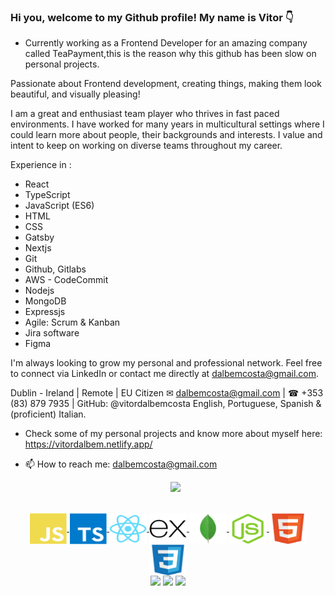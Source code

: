### Hi you, welcome to my Github profile! My name is Vitor 👇

- Currently working as a Frontend Developer for an amazing company called TeaPayment,this is the reason why this github has been slow on personal projects.

Passionate about Frontend development, creating things, making them look beautiful, and visually pleasing! 

I am a great and enthusiast team player who thrives in fast paced environments. I have worked for many years in multicultural settings where I could learn more about people, their backgrounds and interests. I value and intent to keep on working on diverse teams throughout my career.

Experience in :
- React
- TypeScript
- JavaScript (ES6)
- HTML
- CSS
- Gatsby
- Nextjs
- Git
- Github, Gitlabs
- AWS - CodeCommit
- Nodejs
- MongoDB
- Expressjs
- Agile: Scrum & Kanban
- Jira software
- Figma

I'm always looking to grow my personal and professional network. Feel free to connect via LinkedIn or contact me directly at dalbemcosta@gmail.com. 

Dublin - Ireland | Remote | EU Citizen 
✉ dalbemcosta@gmail.com | ☎ +353 (83) 879 7935 | GitHub: @vitordalbemcosta
English, Portuguese, Spanish & (proficient) Italian.
- Check some of my personal projects and know more about myself here: https://vitordalbem.netlify.app/

- 📫 How to reach me: dalbemcosta@gmail.com 
  <div align="center">
  <a href="https://github.com/vitordalbemcosta">
  <img height="180em" src="https://github-readme-stats.vercel.app/api?username=vitordalbemcosta&show_icons=true&theme=dracula&include_all_commits=true&count_private=true"/>
<div style="display: inline_block" align="center"><br>
  <img align="center" alt="Rafa-Js" height="50" width="60" src="https://raw.githubusercontent.com/devicons/devicon/master/icons/javascript/javascript-plain.svg">
  <img align="center" alt="Rafa-Ts" height="50" width="60" src="https://raw.githubusercontent.com/devicons/devicon/master/icons/typescript/typescript-plain.svg">
  <img align="center" alt="Rafa-React" height="50" width="60" src="https://raw.githubusercontent.com/devicons/devicon/master/icons/react/react-original.svg">
  <img align="center" alt="Rafa-Express" height="50" width="60" src="https://raw.githubusercontent.com/devicons/devicon/master/icons/express/express-original.svg">
  <img align="center" alt="Rafa-Mongo" height="50" width="60"  src="https://raw.githubusercontent.com/devicons/devicon/master/icons/mongodb/mongodb-original.svg">
  <img align="center" alt="Rafa-CSS" height="50" width="60" src="https://raw.githubusercontent.com/devicons/devicon/master/icons/nodejs/nodejs-original.svg">
  <img align="center" alt="Rafa-HTML" height="50" width="60" src="https://raw.githubusercontent.com/devicons/devicon/master/icons/html5/html5-original.svg">
  <img align="center" alt="Rafa-CSS" height="50" width="60" src="https://raw.githubusercontent.com/devicons/devicon/master/icons/css3/css3-original.svg">
  
 
</div>
 
  <div align="center">
  <a href="https://www.instagram.com/vitordalbem/" target="_blank"><img src="https://img.shields.io/badge/-Instagram-%23E4405F?style=for-the-badge&logo=instagram&logoColor=white" target="_blank"></a>
   <a href = "mailto:dalbemcosta@gmail.com"><img src="https://img.shields.io/badge/-Gmail-%23333?style=for-the-badge&logo=gmail&logoColor=white" target="_blank"></a>
   <a href="https://www.linkedin.com/in/v%C3%ADtordalbemcosta/" target="_blank"><img src="https://img.shields.io/badge/-LinkedIn-%230077B5?style=for-the-badge&logo=linkedin&logoColor=white" target="_blank"></a> 
     

  </div>
  
 
  
